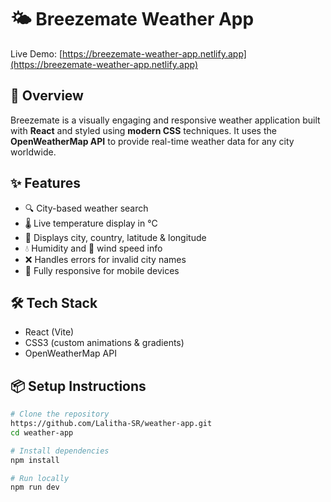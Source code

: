 # 🌤️ Breezemate Weather App

Live Demo: [https://breezemate-weather-app.netlify.app](https://breezemate-weather-app.netlify.app)

## 📌 Overview

Breezemate is a visually engaging and responsive weather application built with **React** and styled using **modern CSS** techniques. It uses the **OpenWeatherMap API** to provide real-time weather data for any city worldwide.

## ✨ Features

- 🔍 City-based weather search
- 🌡️ Live temperature display in °C
- 📍 Displays city, country, latitude & longitude
- 💧 Humidity and 💨 wind speed info
- ❌ Handles errors for invalid city names
- 📱 Fully responsive for mobile devices

## 🛠 Tech Stack

- React (Vite)
- CSS3 (custom animations & gradients)
- OpenWeatherMap API

## 📦 Setup Instructions

```bash
# Clone the repository
https://github.com/Lalitha-SR/weather-app.git
cd weather-app

# Install dependencies
npm install

# Run locally
npm run dev

